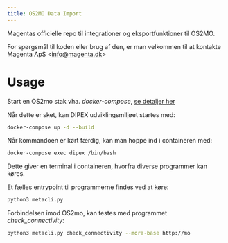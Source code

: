 ```yaml
---
title: OS2MO Data Import
---
```


Magentas officielle repo til integrationer og eksportfunktioner til
OS2MO.

For spørgsmål til koden eller brug af den, er man velkommen til at
kontakte Magenta ApS <info@magenta.dk\>

# Usage

Start en OS2mo stak vha. *docker-compose*, [se detaljer her](../guides/environment/docker.md)

Når dette er sket, kan DIPEX udviklingsmiljøet startes med:

``` bash 
docker-compose up -d --build
```

Når kommandoen er kørt færdig, kan man hoppe ind i containeren med:

``` bash
docker-compose exec dipex /bin/bash
```

Dette giver en terminal i containeren, hvorfra diverse programmer kan køres. 

Et fælles entrypoint til programmerne findes ved at køre:

``` bash
python3 metacli.py
```

Forbindelsen imod OS2mo, kan testes med programmet *check_connectivity*: 

``` bash
python3 metacli.py check_connectivity --mora-base http://mo
```
